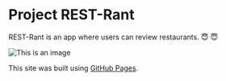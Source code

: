 # Project REST-Rant


REST-Rant is an app where users can review restaurants.
:innocent: :innocent:

![This is an image](https://myoctocat.com/assets/images/base-octocat.svg)

This site was built using [GitHub Pages](https://pages.github.com/).